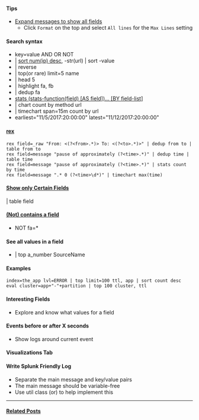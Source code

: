 #### Tips
- [Expand messages to show all fields](https://answers.splunk.com/answers/103005/expand-json-messages-by-default.html)
  - Click `Format` on the top and select `All lines` for the `Max Lines` setting

#### Search syntax
- key=value AND OR NOT
- | [sort num(ip) desc](http://docs.splunk.com/Documentation/Splunk/latest/SearchReference/Sort), -str(url) | sort -value
- | reverse
- | top(or rare) limit=5 name
- | head 5
- | highlight fa, fb
- | dedup fa
- [stats (stats-function(field) [AS field])... [BY field-list]](http://docs.splunk.com/Documentation/Splunk/7.1.2/SearchReference/Stats)
- | chart count by method url
- | timechart span=15m count by url 
- earliest="11/5/2017:20:00:00" latest="11/12/2017:20:00:00" 

#### [rex](http://docs.splunk.com/Documentation/Splunk/7.1.2/SearchReference/Rex)
```config
rex field=_raw "From: <(?<from>.*)> To: <(?<to>.*)>" | dedup from to | table from to
rex field=message "pause of approximately (?<time>.*)" | dedup time | table time
rex field=message "pause of approximately (?<time>.*)" | stats count by time
rex field=message ".* 0 (?<time>\d*)" | timechart max(time)
```

#### [Show only Certain Fields](https://answers.splunk.com/answers/10017/how-to-show-only-certain-fields-of-the-events-in-the-search-results.html)
| table field

#### [(Not) contains a field](https://answers.splunk.com/answers/59305/how-to-find-records-that-do-not-contain-a-certain-field.html)
- NOT fa=*

#### See all values in a field
- | top a_number SourceName

#### Examples
```text
index=the_app lvl=ERROR | top limit=100 ttl, app | sort count desc
eval cluster=app+"-"+partition | top 100 cluster, ttl
```
#### Interesting Fields
- Explore and know what values for a field

#### Events before or after X seconds 
- Show logs around current event

#### Visualizations Tab

#### Write Splunk Friendly Log
- Separate the main message and key/value pairs
- The main message should be variable-free
- Use util class (or) to help implement this

---
#### [Related Posts](https://lifelongprogrammer.blogspot.com/search/label/Troubleshooting)
<script src="https://lifelongprogrammer.blogspot.com/feeds/posts/default/-/Troubleshooting?orderby=updated&amp;alt=json-in-script&amp;callback=weightedRandomRelatedPosts&amp;max-results=20"></script>